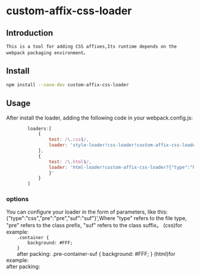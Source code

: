 <div align="left">

  <h1>custom-affix-css-loader</h1>

</div>
<h2 align="left">Introduction</h2>

    This is a tool for adding CSS affixes,Its runtime depends on the webpack packaging environment。

<h2 align="left">Install</h2>

```bash
npm install --save-dev custom-affix-css-loader
```

<h2 align="left">Usage</h2>
    After install the loader, adding the following code in your webpack.config.js:

```javascript 
        loaders:[
            {   
                test: /\.css$/,  
                loader: 'style-loader!css-loader!custom-affix-css-loader?{"type":"css","pre":"pre","suf":"suf"}'  
            },  
            {   
                test: /\.html$/,  
                loader: 'html-loader!custom-affix-css-loader?{"type":"html","pre":"pre","suf":"suf"  
                }'  
            }  
        ]  
```

<h3 align="left">options</h3>
    You can configure your loader in the form of parameters, like this:
    {"type":"css","pre":"pre","suf":"suf"}',Where "type" refers to the file type, "pre" refers to the class prefix, "suf" refers to the class suffix。
    (css)for example:
    <code>
    .container {
        background: #FFF;
    }
    </code>
    after packing:
    .pre-container-suf {
        background: #FFF;
    }
    (html)for example:
    <div class="container"></div>
    after packing:
    <div class="pre-container-suf"></div>

